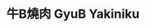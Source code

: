 ---
title: "牛B燒肉 GyuB Yakiniku"
description: "牛B燒肉 GyuB Yakiniku"
layout: shop
keywords:
  - 美食競賽
  - 台灣美食
  - 美食精選
datePublished: "2025-06-30"
dateModified: "2025-07-07"
city: "台北市"
district: "大安區"
address: "台北市大安區東豐街64號"
phone: "0223250660"
geo: "25.03589691280263, 121.54770382329203"
google_map: "https://maps.app.goo.gl/LycmXKQK7jNz9x3w8"
footinder: "https://footinder.com.tw/%E5%8F%B0%E5%8C%97%E5%B8%82%E5%A4%A7%E5%AE%89%E5%8D%80/104634/"
official: "https://www.facebook.com/GyuB.Yakiniku/"
award:
  - name: "500盤"
    year: "2024"
    entries:
      - dishes:
          - "厚切牛舌"

---